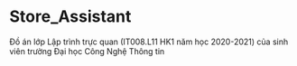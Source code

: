 # Store_Assistant
Đồ án lớp Lập trình trực quan (IT008.L11 HK1 năm học 2020-2021) của sinh viên trường Đại học Công Nghệ Thông tin
